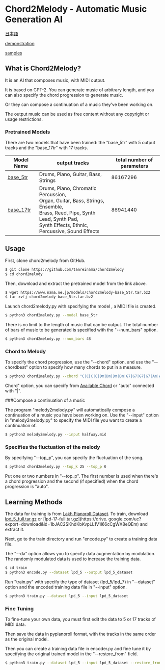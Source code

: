 # Chord2Melody - Automatic Music Generation AI



[日本語](README_ja.md)

[demonstration]()

[samples](samples/)



## What is Chord2Melody?



It is an AI that composes music, with MIDI output.

It is based on GPT-2. You can generate music of arbitrary length, and you can also specify the chord progression to generate music.

Or they can compose a continuation of a music they've been working on.

The output music can be used as free content without any copyright or usage restrictions.



### Pretrained Models



There are two models that have been trained: the "base_5tr" with 5 output tracks and the "base_17tr" with 17 tracks.



| Model Name                                                   | output tracks                                                | total number of parameters |
| ------------------------------------------------------------ | ------------------------------------------------------------ | -------------------------- |
| [base_5tr](https://www.nama.ne.jp/models/chord2melody-base_5tr.tar.gz) | Drums, Piano, Guitar, Bass, Strings                          | 86167296                   |
| [base_17tr](https://www.nama.ne.jp/models/chord2melody-base_17tr.tar.gz) | Drums, Piano, Chromatic Percussion, <br />Organ, Guitar, Bass, Strings, Ensemble, <br />Brass, Reed, Pipe, Synth Lead, Synth Pad, <br />Synth Effects, Ethnic, Percussive, Sound Effects | 86941440                   |



## Usage



First, clone chord2melody from GitHub.

```sh
$ git clone https://github.com/tanreinama/chord2melody
$ cd chord2melody
```

Then, download and extract the pretrained model from the link above.

```sh
$ wget https://www.nama.ne.jp/models/chord2melody-base_5tr.tar.bz2
$ tar xvfj chord2melody-base_5tr.tar.bz2
```

Launch chord2melody.py with specifying the model , a MIDI file is created.

```sh
$ python3 chord2melody.py --model base_5tr
```

There is no limit to the length of music that can be output. The total number of bars of music to be generated is specified with the "--num_bars" option.

```sh
$ python3 chord2melody.py --num_bars 48
```



### Chord to Melody



To specify the chord progression, use the "--chord" option, and use the "--chordbeat" option to specify how many chords to put in a measure.

```sh
$ python3 chord2melody.py --chord "C|C|C|C|Dm|Dm|Dm|Dm|G7|G7|G7|G7|Am|Am|Am|Am" --chordbeat 4
```

Chord" option, you can specify from [Available Chord](chordlist.txt) or "auto" connected with "|".



###Compose a continuation of a music 



The program "melody2melody.py" will automatically compose a continuation of a music you have been working on. Use the "--input" option in "melody2melody.py" to specify the MIDI file you want to create a continuation of.

```sh
$ python3 melody2melody.py --input halfway.mid
```



### Specifies the fluctuation of the melody



By specifying "--top_p", you can specify the fluctuation of the song.

```sh
$ python3 chord2melody.py --top_k 25 --top_p 0
```

Put one or two numbers in "--top_p". The first number is used when there's a chord progression and the second (if specified) when the chord progression is "auto".



## Learning Methods



The data for training is from [Lakh Pianoroll Dataset](https://salu133445.github.io/lakh-pianoroll-dataset/). To train, download [lpd_5_full.tar.gz](https://drive.google.com/u/0/open?id=1tZKMhYazSWapFTUt7H6abHSo-QKH9ATC) or [lpd-17-full.tar.gz](https://drive. google.com/uc?export=download&id=1bJAC2SKhdKbKvpLL1V1l66cCgWX8eQEm) and extract it.

Next, go to the train directory and run "encode.py" to create a training data file.

The "--da" option allows you to specify data augmentation by modulation. The randomly modulated data is used to increase the training data.

```sh
$ cd train
$ python3 encode.py --dataset lpd_5 --output lpd_5_dataset
```

Run "train.py" with specify the type of dataset (lpd_5/lpd_7) in "--dataset" option and the encoded training data file in "--input" option.

```sh
$ python3 train.py --dataset lpd_5 --input lpd_5_dataset
```



### Fine Tuning



To fine-tune your own data, you must first edit the data to 5 or 17 tracks of MIDI data.

Then save the data in pypianoroll format, with the tracks in the same order as the original model.

Then you can create a training data file in encoder.py and fine tune it by specifying the original trained model in the "--restore_from" field.

```sh
$ python3 train.py --dataset lpd_5 --input lpd_5_dataset --restore_from ../base_5tr
```

